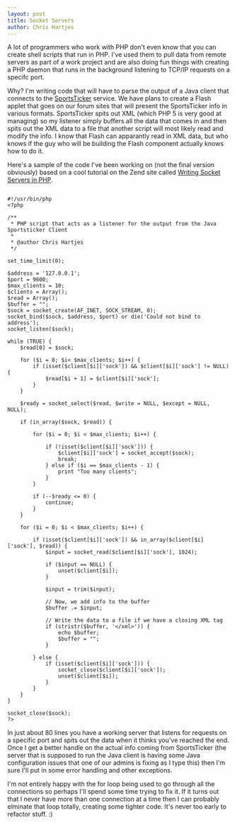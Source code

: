```yaml
--- 
layout: post
title: Socket Servers
author: Chris Hartjes
---
```

A lot of programmers who work with PHP don't even know that you can create shell scripts that run in PHP.  I've used them to pull data from remote servers as part of a work project and are also doing fun things with creating a PHP daemon that runs in the background listening to TCP/IP requests on a specifc port.

Why? I'm writing code that will have to parse the output of a Java client that connects to the <a href=http://www.pa-sportsticker.com/en/index.html>SportsTicker</a> service.  We have plans to create a Flash applet that goes on our forum sites that will present the SportsTicker info in various formats.  SportsTicker spits out XML (which PHP 5 is very good at managing) so my listener simply buffers all the data that comes in and then spits out the XML data to a file that another script will most likely read and modify the info.  I know that Flash can apparantly read in XML data, but who knows if the guy who will be building the Flash component actually knows how to do it.  

Here's a sample of the code I've been working on (not the final version obviously) based on a cool tutorial on the Zend site called <a href=http://www.zend.com/pecl/tutorials/sockets/php>Writing Socket Servers in PHP</a>.

~~~

#!/usr/bin/php
<?php

/**
 * PHP script that acts as a listener for the output from the Java Sportsticker Client
 *
 * @author Chris Hartjes
 */

set_time_limit(0);

$address = '127.0.0.1';
$port = 9600;
$max_clients = 10;
$clients = Array();
$read = Array();
$buffer = "";
$sock = socket_create(AF_INET, SOCK_STREAM, 0);
socket_bind($sock, $address, $port) or die('Could not bind to address');
socket_listen($sock);

while (TRUE) {
    $read[0] = $sock;
    
    for ($i = 0; $i< $max_clients; $i++) {
        if (isset($client[$i]['sock']) && $client[$i]['sock'] != NULL) {
            $read[$i + 1] = $client[$i]['sock'];
        }
    }
    
    $ready = socket_select($read, $write = NULL, $except = NULL, NULL);
    
    if (in_array($sock, $read)) {
        
        for ($i = 0; $i < $max_clients; $i++) {
            
            if (!isset($client[$i]['sock'])) {
                $client[$i]['sock'] = socket_accept($sock);
                break;
            } else if ($i == $max_clients - 1) {
                print "Too many clients";
            }
        }
        
        if (--$ready <= 0) {
            continue;
        }
    }
    
    for ($i = 0; $i < $max_clients; $i++) {
        
        if (isset($client[$i]['sock']) && in_array($client[$i]['sock'], $read)) {
            $input = socket_read($client[$i]['sock'], 1024);
            
            if ($input == NULL) {
                unset($client[$i]);
            }
                      
            $input = trim($input);
            
            // Now, we add info to the buffer
            $buffer .= $input;
            
            // Write the data to a file if we have a closing XML tag
            if (stristr($buffer, '</xml>')) {
                echo $buffer;
                $buffer = "";
            }

        } else {
            if (isset($client[$i]['sock'])) {
                socket_close($client[$i]['sock']);
                unset($client[$i]);
            }
        }
    }
}

socket_close($sock);
?>

~~~

In just about 80 lines you have a working server that listens for requests on a specific port and spits out the data when it thinks you've reached the end.  Once I get a better handle on the actual info coming from SportsTicker (the server that is supposed to run the Java client is having some Java configuration issues that one of our admins is fixing as I type this) then I'm sure I'll put in some error handling and other exceptions.

I'm not entirely happy with the for loop being used to go through all the connections so perhaps I'll spend some time trying to fix it.  If it turns out that I never have more than one connection at a time then I can probably elminate that loop totally, creating some tighter code.  It's never too early to refactor stuff. :)
